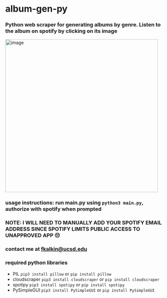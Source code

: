 # album-gen-py
### Python web scraper for generating albums by genre. Listen to the album on spotify by clicking on its image
<img width="482" alt="image" src="https://user-images.githubusercontent.com/50224596/182724909-24a20a16-da46-4ec4-8e97-3fd2db3abf49.png">

### usage instructions: run main.py using `python3 main.py`, authorize with spotify when prompted
### NOTE: I WILL NEED TO MANUALLY ADD YOUR SPOTIFY EMAIL ADDRESS SINCE SPOTIFY LIMITS PUBLIC ACCESS TO UNAPPROVED APP :pensive:
### contact me at fkalkin@ucsd.edu
### required python libraries
- PIL `pip3 install pillow` or `pip install pillow`
- cloudscraper `pip3 install cloudscraper` or `pip install cloudscraper`
- spotipy `pip3 install spotipy` or `pip install spotipy`
- PySimpleGUI `pip3 install PySimpleGUI` or `pip install PySimpleGUI`
